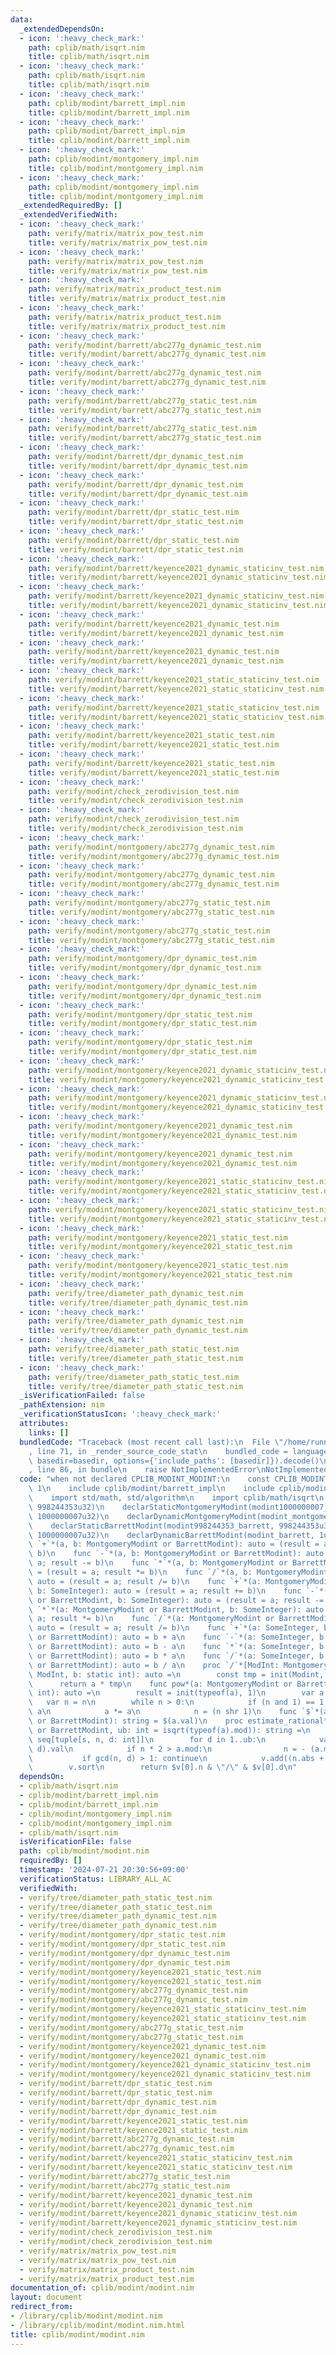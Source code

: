 ```yaml
---
data:
  _extendedDependsOn:
  - icon: ':heavy_check_mark:'
    path: cplib/math/isqrt.nim
    title: cplib/math/isqrt.nim
  - icon: ':heavy_check_mark:'
    path: cplib/math/isqrt.nim
    title: cplib/math/isqrt.nim
  - icon: ':heavy_check_mark:'
    path: cplib/modint/barrett_impl.nim
    title: cplib/modint/barrett_impl.nim
  - icon: ':heavy_check_mark:'
    path: cplib/modint/barrett_impl.nim
    title: cplib/modint/barrett_impl.nim
  - icon: ':heavy_check_mark:'
    path: cplib/modint/montgomery_impl.nim
    title: cplib/modint/montgomery_impl.nim
  - icon: ':heavy_check_mark:'
    path: cplib/modint/montgomery_impl.nim
    title: cplib/modint/montgomery_impl.nim
  _extendedRequiredBy: []
  _extendedVerifiedWith:
  - icon: ':heavy_check_mark:'
    path: verify/matrix/matrix_pow_test.nim
    title: verify/matrix/matrix_pow_test.nim
  - icon: ':heavy_check_mark:'
    path: verify/matrix/matrix_pow_test.nim
    title: verify/matrix/matrix_pow_test.nim
  - icon: ':heavy_check_mark:'
    path: verify/matrix/matrix_product_test.nim
    title: verify/matrix/matrix_product_test.nim
  - icon: ':heavy_check_mark:'
    path: verify/matrix/matrix_product_test.nim
    title: verify/matrix/matrix_product_test.nim
  - icon: ':heavy_check_mark:'
    path: verify/modint/barrett/abc277g_dynamic_test.nim
    title: verify/modint/barrett/abc277g_dynamic_test.nim
  - icon: ':heavy_check_mark:'
    path: verify/modint/barrett/abc277g_dynamic_test.nim
    title: verify/modint/barrett/abc277g_dynamic_test.nim
  - icon: ':heavy_check_mark:'
    path: verify/modint/barrett/abc277g_static_test.nim
    title: verify/modint/barrett/abc277g_static_test.nim
  - icon: ':heavy_check_mark:'
    path: verify/modint/barrett/abc277g_static_test.nim
    title: verify/modint/barrett/abc277g_static_test.nim
  - icon: ':heavy_check_mark:'
    path: verify/modint/barrett/dpr_dynamic_test.nim
    title: verify/modint/barrett/dpr_dynamic_test.nim
  - icon: ':heavy_check_mark:'
    path: verify/modint/barrett/dpr_dynamic_test.nim
    title: verify/modint/barrett/dpr_dynamic_test.nim
  - icon: ':heavy_check_mark:'
    path: verify/modint/barrett/dpr_static_test.nim
    title: verify/modint/barrett/dpr_static_test.nim
  - icon: ':heavy_check_mark:'
    path: verify/modint/barrett/dpr_static_test.nim
    title: verify/modint/barrett/dpr_static_test.nim
  - icon: ':heavy_check_mark:'
    path: verify/modint/barrett/keyence2021_dynamic_staticinv_test.nim
    title: verify/modint/barrett/keyence2021_dynamic_staticinv_test.nim
  - icon: ':heavy_check_mark:'
    path: verify/modint/barrett/keyence2021_dynamic_staticinv_test.nim
    title: verify/modint/barrett/keyence2021_dynamic_staticinv_test.nim
  - icon: ':heavy_check_mark:'
    path: verify/modint/barrett/keyence2021_dynamic_test.nim
    title: verify/modint/barrett/keyence2021_dynamic_test.nim
  - icon: ':heavy_check_mark:'
    path: verify/modint/barrett/keyence2021_dynamic_test.nim
    title: verify/modint/barrett/keyence2021_dynamic_test.nim
  - icon: ':heavy_check_mark:'
    path: verify/modint/barrett/keyence2021_static_staticinv_test.nim
    title: verify/modint/barrett/keyence2021_static_staticinv_test.nim
  - icon: ':heavy_check_mark:'
    path: verify/modint/barrett/keyence2021_static_staticinv_test.nim
    title: verify/modint/barrett/keyence2021_static_staticinv_test.nim
  - icon: ':heavy_check_mark:'
    path: verify/modint/barrett/keyence2021_static_test.nim
    title: verify/modint/barrett/keyence2021_static_test.nim
  - icon: ':heavy_check_mark:'
    path: verify/modint/barrett/keyence2021_static_test.nim
    title: verify/modint/barrett/keyence2021_static_test.nim
  - icon: ':heavy_check_mark:'
    path: verify/modint/check_zerodivision_test.nim
    title: verify/modint/check_zerodivision_test.nim
  - icon: ':heavy_check_mark:'
    path: verify/modint/check_zerodivision_test.nim
    title: verify/modint/check_zerodivision_test.nim
  - icon: ':heavy_check_mark:'
    path: verify/modint/montgomery/abc277g_dynamic_test.nim
    title: verify/modint/montgomery/abc277g_dynamic_test.nim
  - icon: ':heavy_check_mark:'
    path: verify/modint/montgomery/abc277g_dynamic_test.nim
    title: verify/modint/montgomery/abc277g_dynamic_test.nim
  - icon: ':heavy_check_mark:'
    path: verify/modint/montgomery/abc277g_static_test.nim
    title: verify/modint/montgomery/abc277g_static_test.nim
  - icon: ':heavy_check_mark:'
    path: verify/modint/montgomery/abc277g_static_test.nim
    title: verify/modint/montgomery/abc277g_static_test.nim
  - icon: ':heavy_check_mark:'
    path: verify/modint/montgomery/dpr_dynamic_test.nim
    title: verify/modint/montgomery/dpr_dynamic_test.nim
  - icon: ':heavy_check_mark:'
    path: verify/modint/montgomery/dpr_dynamic_test.nim
    title: verify/modint/montgomery/dpr_dynamic_test.nim
  - icon: ':heavy_check_mark:'
    path: verify/modint/montgomery/dpr_static_test.nim
    title: verify/modint/montgomery/dpr_static_test.nim
  - icon: ':heavy_check_mark:'
    path: verify/modint/montgomery/dpr_static_test.nim
    title: verify/modint/montgomery/dpr_static_test.nim
  - icon: ':heavy_check_mark:'
    path: verify/modint/montgomery/keyence2021_dynamic_staticinv_test.nim
    title: verify/modint/montgomery/keyence2021_dynamic_staticinv_test.nim
  - icon: ':heavy_check_mark:'
    path: verify/modint/montgomery/keyence2021_dynamic_staticinv_test.nim
    title: verify/modint/montgomery/keyence2021_dynamic_staticinv_test.nim
  - icon: ':heavy_check_mark:'
    path: verify/modint/montgomery/keyence2021_dynamic_test.nim
    title: verify/modint/montgomery/keyence2021_dynamic_test.nim
  - icon: ':heavy_check_mark:'
    path: verify/modint/montgomery/keyence2021_dynamic_test.nim
    title: verify/modint/montgomery/keyence2021_dynamic_test.nim
  - icon: ':heavy_check_mark:'
    path: verify/modint/montgomery/keyence2021_static_staticinv_test.nim
    title: verify/modint/montgomery/keyence2021_static_staticinv_test.nim
  - icon: ':heavy_check_mark:'
    path: verify/modint/montgomery/keyence2021_static_staticinv_test.nim
    title: verify/modint/montgomery/keyence2021_static_staticinv_test.nim
  - icon: ':heavy_check_mark:'
    path: verify/modint/montgomery/keyence2021_static_test.nim
    title: verify/modint/montgomery/keyence2021_static_test.nim
  - icon: ':heavy_check_mark:'
    path: verify/modint/montgomery/keyence2021_static_test.nim
    title: verify/modint/montgomery/keyence2021_static_test.nim
  - icon: ':heavy_check_mark:'
    path: verify/tree/diameter_path_dynamic_test.nim
    title: verify/tree/diameter_path_dynamic_test.nim
  - icon: ':heavy_check_mark:'
    path: verify/tree/diameter_path_dynamic_test.nim
    title: verify/tree/diameter_path_dynamic_test.nim
  - icon: ':heavy_check_mark:'
    path: verify/tree/diameter_path_static_test.nim
    title: verify/tree/diameter_path_static_test.nim
  - icon: ':heavy_check_mark:'
    path: verify/tree/diameter_path_static_test.nim
    title: verify/tree/diameter_path_static_test.nim
  _isVerificationFailed: false
  _pathExtension: nim
  _verificationStatusIcon: ':heavy_check_mark:'
  attributes:
    links: []
  bundledCode: "Traceback (most recent call last):\n  File \"/home/runner/.local/lib/python3.10/site-packages/onlinejudge_verify/documentation/build.py\"\
    , line 71, in _render_source_code_stat\n    bundled_code = language.bundle(stat.path,\
    \ basedir=basedir, options={'include_paths': [basedir]}).decode()\n  File \"/home/runner/.local/lib/python3.10/site-packages/onlinejudge_verify/languages/nim.py\"\
    , line 86, in bundle\n    raise NotImplementedError\nNotImplementedError\n"
  code: "when not declared CPLIB_MODINT_MODINT:\n    const CPLIB_MODINT_MODINT* =\
    \ 1\n    include cplib/modint/barrett_impl\n    include cplib/modint/montgomery_impl\n\
    \    import std/math, std/algorithm\n    import cplib/math/isqrt\n    declarStaticMontgomeryModint(modint998244353_montgomery,\
    \ 998244353u32)\n    declarStaticMontgomeryModint(modint1000000007_montgomery,\
    \ 1000000007u32)\n    declarDynamicMontgomeryModint(modint_montgomery, 1u32)\n\
    \    declarStaticBarrettModint(modint998244353_barrett, 998244353u32)\n    declarStaticBarrettModint(modint1000000007_barrett,\
    \ 1000000007u32)\n    declarDynamicBarrettModint(modint_barrett, 1u32)\n    func\
    \ `+`*(a, b: MontgomeryModint or BarrettModint): auto = (result = a; result +=\
    \ b)\n    func `-`*(a, b: MontgomeryModint or BarrettModint): auto = (result =\
    \ a; result -= b)\n    func `*`*(a, b: MontgomeryModint or BarrettModint): auto\
    \ = (result = a; result *= b)\n    func `/`*(a, b: MontgomeryModint or BarrettModint):\
    \ auto = (result = a; result /= b)\n    func `+`*(a: MontgomeryModint or BarrettModint,\
    \ b: SomeInteger): auto = (result = a; result += b)\n    func `-`*(a: MontgomeryModint\
    \ or BarrettModint, b: SomeInteger): auto = (result = a; result -= b)\n    func\
    \ `*`*(a: MontgomeryModint or BarrettModint, b: SomeInteger): auto = (result =\
    \ a; result *= b)\n    func `/`*(a: MontgomeryModint or BarrettModint, b: SomeInteger):\
    \ auto = (result = a; result /= b)\n    func `+`*(a: SomeInteger, b: MontgomeryModint\
    \ or BarrettModint): auto = b + a\n    func `-`*(a: SomeInteger, b: MontgomeryModint\
    \ or BarrettModint): auto = b - a\n    func `*`*(a: SomeInteger, b: MontgomeryModint\
    \ or BarrettModint): auto = b * a\n    func `/`*(a: SomeInteger, b: MontgomeryModint\
    \ or BarrettModint): auto = b / a\n    proc `/`*[ModInt: MontgomeryModint or BarrettModint](a:\
    \ ModInt, b: static int): auto =\n        const tmp = init(Modint, b).inv\n  \
    \      return a * tmp\n    func pow*(a: MontgomeryModint or BarrettModint, n:\
    \ int): auto =\n        result = init(typeof(a), 1)\n        var a = a\n     \
    \   var n = n\n        while n > 0:\n            if (n and 1) == 1: result *=\
    \ a\n            a *= a\n            n = (n shr 1)\n    func `$`*(a: MontgomeryModint\
    \ or BarrettModint): string = $(a.val)\n    proc estimate_rational*(a: MontgomeryModint\
    \ or BarrettModint, ub: int = isqrt(typeof(a).mod)): string =\n        var v:\
    \ seq[tuple[s, n, d: int]]\n        for d in 1..ub:\n            var n = (a *\
    \ d).val\n            if n * 2 > a.mod:\n                n = - (a.mod - n)\n \
    \           if gcd(n, d) > 1: continue\n            v.add((n.abs + d, n, d))\n\
    \        v.sort\n        return $v[0].n & \"/\" & $v[0].d\n"
  dependsOn:
  - cplib/math/isqrt.nim
  - cplib/modint/barrett_impl.nim
  - cplib/modint/barrett_impl.nim
  - cplib/modint/montgomery_impl.nim
  - cplib/modint/montgomery_impl.nim
  - cplib/math/isqrt.nim
  isVerificationFile: false
  path: cplib/modint/modint.nim
  requiredBy: []
  timestamp: '2024-07-21 20:30:56+09:00'
  verificationStatus: LIBRARY_ALL_AC
  verifiedWith:
  - verify/tree/diameter_path_static_test.nim
  - verify/tree/diameter_path_static_test.nim
  - verify/tree/diameter_path_dynamic_test.nim
  - verify/tree/diameter_path_dynamic_test.nim
  - verify/modint/montgomery/dpr_static_test.nim
  - verify/modint/montgomery/dpr_static_test.nim
  - verify/modint/montgomery/dpr_dynamic_test.nim
  - verify/modint/montgomery/dpr_dynamic_test.nim
  - verify/modint/montgomery/keyence2021_static_test.nim
  - verify/modint/montgomery/keyence2021_static_test.nim
  - verify/modint/montgomery/abc277g_dynamic_test.nim
  - verify/modint/montgomery/abc277g_dynamic_test.nim
  - verify/modint/montgomery/keyence2021_static_staticinv_test.nim
  - verify/modint/montgomery/keyence2021_static_staticinv_test.nim
  - verify/modint/montgomery/abc277g_static_test.nim
  - verify/modint/montgomery/abc277g_static_test.nim
  - verify/modint/montgomery/keyence2021_dynamic_test.nim
  - verify/modint/montgomery/keyence2021_dynamic_test.nim
  - verify/modint/montgomery/keyence2021_dynamic_staticinv_test.nim
  - verify/modint/montgomery/keyence2021_dynamic_staticinv_test.nim
  - verify/modint/barrett/dpr_static_test.nim
  - verify/modint/barrett/dpr_static_test.nim
  - verify/modint/barrett/dpr_dynamic_test.nim
  - verify/modint/barrett/dpr_dynamic_test.nim
  - verify/modint/barrett/keyence2021_static_test.nim
  - verify/modint/barrett/keyence2021_static_test.nim
  - verify/modint/barrett/abc277g_dynamic_test.nim
  - verify/modint/barrett/abc277g_dynamic_test.nim
  - verify/modint/barrett/keyence2021_static_staticinv_test.nim
  - verify/modint/barrett/keyence2021_static_staticinv_test.nim
  - verify/modint/barrett/abc277g_static_test.nim
  - verify/modint/barrett/abc277g_static_test.nim
  - verify/modint/barrett/keyence2021_dynamic_test.nim
  - verify/modint/barrett/keyence2021_dynamic_test.nim
  - verify/modint/barrett/keyence2021_dynamic_staticinv_test.nim
  - verify/modint/barrett/keyence2021_dynamic_staticinv_test.nim
  - verify/modint/check_zerodivision_test.nim
  - verify/modint/check_zerodivision_test.nim
  - verify/matrix/matrix_pow_test.nim
  - verify/matrix/matrix_pow_test.nim
  - verify/matrix/matrix_product_test.nim
  - verify/matrix/matrix_product_test.nim
documentation_of: cplib/modint/modint.nim
layout: document
redirect_from:
- /library/cplib/modint/modint.nim
- /library/cplib/modint/modint.nim.html
title: cplib/modint/modint.nim
---
```

